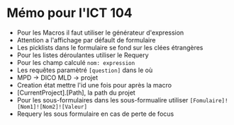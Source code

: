 # Mémo pour l'ICT 104

- Pour les Macros il faut utiliser le générateur d'expression
- Attention a l'affichage par défault de formulaire
- Les picklists dans le formulaire se fond sur les clées étrangères
- Pour les listes déroulantes utiliser le Requery
- Pour les champ calculé ```nom: expression```
- Les requêtes paramètré ```[question]``` dans le où
- MPD -> DICO MLD -> projet
- Creation état mettre l'id une fois pour après la macro
- [CurrentProject].[Path], la path du projet
- Pour les sous-formulaires dans les sous-formualire utiliser ```[Fomulaire]![Nom1]![Nom2]![Valeur]```
- Requery les sous formulaire en cas de perte de focus
